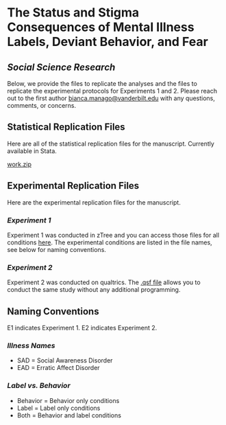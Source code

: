 # The Status and Stigma Consequences of Mental Illness Labels, Deviant Behavior, and Fear
## _Social Science Research_

Below, we provide the files to replicate the analyses and the files to replicate the experimental protocols for Experiments 1 and 2. Please reach out to the first author bianca.manago@vanderbilt.edu with any questions, comments, or concerns.


## Statistical Replication Files
Here are all of the statistical replication files for the manuscript. Currently available in Stata. 

[work.zip](https://github.com/biancamanago/mtc_SSR_replication/blob/5f63fe006dbf6e94ae9f75e59ac76c5f24f729ae/work.zip)

## Experimental Replication Files
Here are the experimental replication files for the manuscript.

### _Experiment 1_
Experiment 1 was conducted in zTree and you can access those files for all conditions [here](https://github.com/biancamanago/mtc_2022_SSR_replication-files/blob/94b2681d0e2a531bb1d714b11242dc276a7f439c/ztree.zip).
The experimental conditions are listed in the file names, see below for naming conventions. 


### _Experiment 2_
Experiment 2 was conducted on qualtrics. The [.qsf file](https://github.com/biancamanago/mtc_2022_SSR_replication-files/blob/125698aa203e18104ac4ee5d22f7a08eabb91f29/mtc-E2-SSR_Replication.qsf) allows you to conduct the same study without any additional programming.

## Naming Conventions
E1 indicates Experiment 1.
E2 indicates Experiment 2.

### _Illness Names_
- SAD = Social Awareness Disorder
- EAD = Erratic Affect Disorder

### _Label vs. Behavior_
- Behavior = Behavior only conditions
- Label = Label only conditions
- Both = Behavior and label conditions

